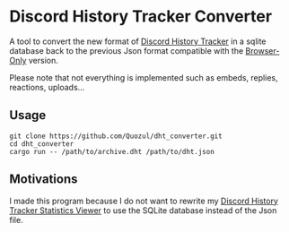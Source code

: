 # Discord History Tracker Converter

A tool to convert the new format of [Discord History Tracker](https://dht.chylex.com/) in a sqlite database back to the
previous Json format compatible with the [Browser-Only](https://dht.chylex.com/browser-only/) version.

Please note that not everything is implemented such as embeds, replies, reactions, uploads...

## Usage

```shell
git clone https://github.com/Quozul/dht_converter.git
cd dht_converter
cargo run -- /path/to/archive.dht /path/to/dht.json
```

## Motivations

I made this program because I do not want to rewrite
my [Discord History Tracker Statistics Viewer](https://github.com/Quozul/DHStatsViewer) to use the SQLite database
instead of the Json file.
